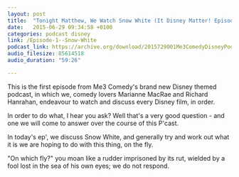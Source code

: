 ```yaml
---
layout: post
title:  "Tonight Matthew, We Watch Snow White (It Disney Matter! Episode 1)"
date:   2015-06-29 09:34:58 +0100
categories: podcast disney
link: /Episode-1--Snow-White
podcast_link: https://archive.org/download/2015729001Me3ComedyDisneyPodcastEpisode1SnowWhite/2015-7-29-001-Me3_Comedy--Disney-Podcast--Episode-1--Snow-White.mp3
audio_filesize: 85614518
audio_duration: "59:26"

---
```

This is the first episode from Me3 Comedy's brand new Disney themed podcast, in which we, comedy lovers Marianne MacRae and Richard Hanrahan, endeavour to watch and discuss every Disney film, in order.

In order to do what, I hear you ask? Well that's a very good question - and one we will come to answer over the course of this P'cast.

In today's ep', we discuss Snow White, and generally try and work out what it is we are hoping to do with this thing, on the fly.

"On which fly?" you moan like a rudder imprisoned by its rut, wielded by a fool lost in the sea of his own eyes; we do not respond.
